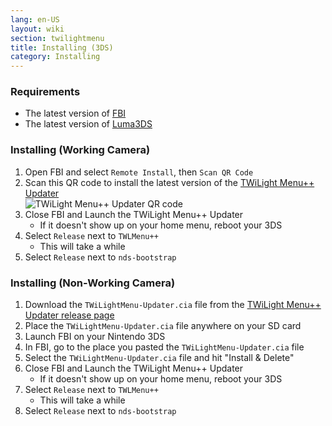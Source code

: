 ```yaml
---
lang: en-US
layout: wiki
section: twilightmenu
title: Installing (3DS)
category: Installing
---
```

### Requirements

* The latest version of [FBI](https://github.com/Steveice10/FBI/releases)
* The latest version of [Luma3DS](https://github.com/lumateam/luma3ds/releases)

### Installing (Working Camera)
1. Open FBI and select `Remote Install`, then `Scan QR Code`
1. Scan this QR code to install the latest version of the [TWiLight Menu++ Updater](https://github.com/RocketRobz/TWiLightMenu-Updater)
<br>![TWiLight Menu++ Updater QR code](https://db.universal-team.net/assets/images/qr/twilightmenu-updater.cia.png)
1. Close FBI and Launch the TWiLight Menu++ Updater
   - If it doesn't show up on your home menu, reboot your 3DS
1. Select `Release` next to `TWLMenu++`
   - This will take a while
1. Select `Release` next to `nds-bootstrap`

### Installing (Non-Working Camera)
1. Download the `TWiLightMenu-Updater.cia` file from the [TWiLight Menu++ Updater release page](https://github.com/RocketRobz/TWiLightMenu-Updater/releases)
1. Place the `TWiLightMenu-Updater.cia` file anywhere on your SD card
1. Launch FBI on your Nintendo 3DS
1. In FBI, go to the place you pasted the `TWiLightMenu-Updater.cia` file
1. Select the `TWiLightMenu-Updater.cia` file and hit "Install & Delete"
1. Close FBI and Launch the TWiLight Menu++ Updater
   - If it doesn't show up on your home menu, reboot your 3DS
1. Select `Release` next to `TWLMenu++`
   - This will take a while
1. Select `Release` next to `nds-bootstrap`
